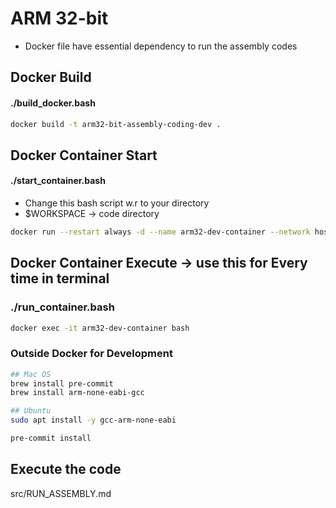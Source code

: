 # ARM 32-bit
- Docker file have essential dependency to run the assembly codes

## Docker Build
#### ./build_docker.bash

``` bash
docker build -t arm32-bit-assembly-coding-dev .
```
## Docker Container Start
#### ./start_container.bash
- Change this bash script w.r to your directory
- $WORKSPACE -> code directory
```bash
docker run --restart always -d --name arm32-dev-container --network host -it -v $WORKSPACE:/home/workspace arm32-bit-assembly-coding-dev
```

## Docker Container Execute -> use this for Every time in terminal
### ./run_container.bash
```bash
docker exec -it arm32-dev-container bash
```

### Outside Docker for Development
```bash
## Mac OS
brew install pre-commit
brew install arm-none-eabi-gcc

## Ubuntu
sudo apt install -y gcc-arm-none-eabi

pre-commit install
```
## Execute the code 
src/RUN_ASSEMBLY.md

